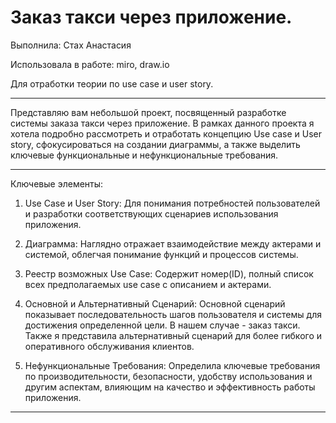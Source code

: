 # Заказ такси через приложение.

Выполнила: Стах Анастасия

Использовала в работе: miro, draw.io

Для отработки теории по use case и user story.

---

Представляю вам небольшой проект, посвященный разработке системы заказа такси через приложение. В рамках данного проекта я хотела подробно рассмотреть и отработать концепцию Use case и User story, сфокусироваться на создании диаграммы, а также выделить ключевые функциональные и нефункциональные требования.

---

Ключевые элементы:

1. Use Case и User Story:  Для понимания потребностей пользователей и разработки соответствующих сценариев использования приложения.
   
2. Диаграмма: Наглядно отражает взаимодействие между актерами и системой, облегчая понимание функций и процессов системы.
   
3. Реестр возможных Use Case: Содержит номер(ID), полный список всех предполагаемых use case с описанием и актерами.
   
4. Основной и Альтернативный Сценарий: Основной сценарий показывает последовательность шагов пользователя и системы для достижения определенной цели. В нашем случае - заказ такси. Также я представила альтернативный сценарий для более гибкого и оперативного обслуживания клиентов.
   
5. Нефункциональные Требования: Определила ключевые требования по производительности, безопасности, удобству использования и другим аспектам, влияющим на качество и эффективность работы приложения.

---

